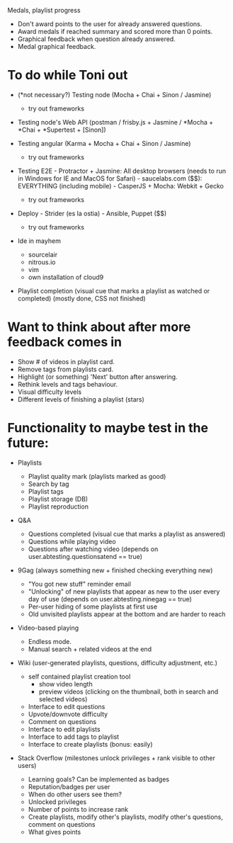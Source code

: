 
Medals, playlist progress
- Don't award points to the user for already answered questions.
- Award medals if reached summary and scored more than 0 points.
- Graphical feedback when question already answered.
- Medal graphical feedback.


# To do while Toni out

- (*not necessary?) Testing node (Mocha + Chai + Sinon / Jasmine)
    - try out frameworks
- Testing node's Web API (postman / frisby.js + Jasmine / *Mocha + *Chai + *Supertest + [Sinon])
- Testing angular (Karma + Mocha + Chai + Sinon / Jasmine)
    - try out frameworks
- Testing E2E
        - Protractor + Jasmine: All desktop browsers (needs to run in Windows for IE and MacOS for Safari)
        - saucelabs.com ($$): EVERYTHING (including mobile)
        - CasperJS + Mocha: Webkit + Gecko
    - try out frameworks
- Deploy
        - Strider (es la ostia)
        - Ansible, Puppet ($$)
    - try out frameworks
- Ide in mayhem
    - sourcelair
    - nitrous.io
    - vim
    - own installation of cloud9

- Playlist completion (visual cue that marks a playlist as watched or completed) (mostly done, CSS not finished)


# Want to think about after more feedback comes in

- Show # of videos in playlist card.
- Remove tags from playlists card.
- Highlight (or something) 'Next' button after answering.
- Rethink levels and tags behaviour.
- Visual difficulty levels
- Different levels of finishing a playlist (stars)


# Functionality to maybe test in the future:

- Playlists
    - Playlist quality mark (playlists marked as good)
    * Search by tag
    * Playlist tags
    * Playlist storage (DB)
    * Playlist reproduction

- Q&A
    * Questions completed (visual cue that marks a playlist as answered)
    * Questions while playing video
    * Questions after watching video (depends on user.abtesting.questionsatend == true)

- 9Gag (always something new + finished checking everything new)
    - "You got new stuff" reminder email
    * "Unlocking" of new playlists that appear as new to the user every day of use (depends on user.abtesting.ninegag == true)
    * Per-user hiding of some playlists at first use
    * Old unvisited playlists appear at the bottom and are harder to reach

- Video-based playing
    - Endless mode.
    - Manual search + related videos at the end

- Wiki (user-generated playlists, questions, difficulty adjustment, etc.)
    - self contained playlist creation tool
        - show video length
        - preview videos (clicking on the thumbnail, both in search and selected videos)
    - Interface to edit questions
    - Upvote/downvote difficulty
    - Comment on questions
    * Interface to edit playlists
    * Interface to add tags to playlist
    * Interface to create playlists (bonus: easily)

- Stack Overflow (milestones unlock privileges + rank visible to other users)
    - Learning goals? Can be implemented as badges
    - Reputation/badges per user
    - When do other users see them?
    - Unlocked privileges
    - Number of points to increase rank
    - Create playlists, modify other's playlists, modify other's questions, comment on questions
    - What gives points